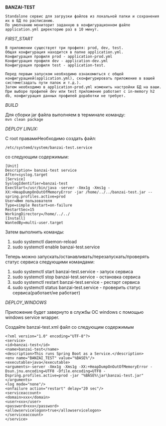 **BANZAI-TEST**

    Standalone сервис для загрузки файлов из локальной папки и сохранения их в БД по расписанию.
    По умолчанию мониторит заданную в конфигурационном файле application.yml директорию раз в 10 минут.


_FIRST_START_
    
    В приложении существует три профиля: prod, dev, test.
    Общая конфигурация находится в папке application.yml.
    Конфигурация профиля prod - application-prod.yml
    Конфигурация профиля dev - application-dev.yml
    Конфигурация профиля test - application-test.
    
    Перед первым запуском необходимо ознакомиться с общей конфигурацией(application.yml), сконфигурировать приложение в вашей системе(задать пути папок и т.д.).
    Затем необходимо в application-prod.yml изменить настройки БД на ваши.
    При выборе профилей dev или test приложение работает с in-memory h2 db, конфигурация данных профилей доработки не требует.  

_BUILD_

Для сборки jar файла выполняем в терминале команду:<br/> 
`mvn clean package`

_DEPLOY LINUX:_

С root правамиНеобходимо создать файл:

`/etc/systemd/system/banzai-test.service `

со следующим содержимым:

`[Unit]`<br/>
`Description= banzai-test service`<br/>
`After=syslog.target`<br/>
`[Service]`<br/>
`SyslogIdentifier=banzai-test`<br/>
`ExecStart=/usr/bin/java -server -Xmx1g -Xms1g -XX:+HeapDumpOnOutOfMemoryError -jar /home/../../banzai-test.jar --spring.profiles.active=prod`<br/>
`User=Имя пользователя `<br/>
`Type=simple Restart=on-failure`<br/>
`RestartSec=15`<br/>
`WorkingDirectory=/home/../../`<br/>
`[Install]`<br/>
`WantedBy=multi-user.target`<br/>

Затем выполнить команды:

1) sudo systemctl daemon-reload
2) sudo systemctl enable banzai-test.service

Теперь можно запускать/останавливать/перезапускать/проверять статус сервиса следующими командами:

1)  sudo systemctl start banzai-test.service - запуск сервиса
2)  sudo systemctl stop banzai-test.service - остановка сервиса 
3)  sudo systemctl restart banzai-test.service - рестарт сервиса 
3)  sudo systemctl status banzai-test.service - проверить статус сервиса(работает/не работает)

_DEPLOY_WINDOWS_

Приложение будет завернуто в службы ОС windows с помощью windows service wrapper.

Создайте banzai-test.xml файл со следующим содержимым


`<?xml version="1.0" encoding="UTF-8"?>`<br/>
`<service>`<br/>
    `<id>banzai-test</id>`<br/>
    `<name>banzai-test</name>`<br/>
    `<description>This runs Spring Boot as a Service.</description>`<br/>
    `<env name="BANZAI_TEST" value="%BASE%"/>`<br/>
    `<executable>java</executable>`<br/>
    `<arguments>-server -Xmx1g -Xms1g -XX:+HeapDumpOnOutOfMemoryError -Dsun.jnu.encoding=UTF8 -Dfile.encoding=UTF8 -Dspring.profiles.active=prod -jar "%BASE%\jar\banzai-test.jar"</arguments>`<br/>
	`<log mode="none"/>`<br/>
	`<onfailure action="restart" delay="20 sec"/>`<br/>
	`<serviceaccount>`<br/>
		`<domain>xxx</domain>`<br/>
		`<user>xxx</user>`<br/>
		`<password>xxx</password>`<br/>
		`<allowservicelogon>true</allowservicelogon>`<br/>
	`</serviceaccount>`<br/>
`</service>`<br/>